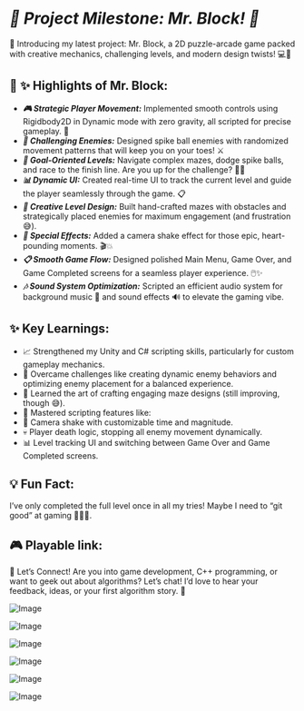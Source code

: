 # ***🚀 Project Milestone: Mr. Block! 🚀***

🌟 Introducing my latest project: Mr. Block, a 2D puzzle-arcade game packed with creative mechanics, challenging levels, and modern design twists! 💻🎯

## **🎨 ✨ Highlights of Mr. Block:**
- ***🎮 Strategic Player Movement:*** Implemented smooth controls using Rigidbody2D in Dynamic mode with zero gravity, all scripted for precise gameplay. 🎯
- ***🦠 Challenging Enemies:*** Designed spike ball enemies with randomized movement patterns that will keep you on your toes! ⚔️
- ***🏁 Goal-Oriented Levels:*** Navigate complex mazes, dodge spike balls, and race to the finish line. Are you up for the challenge? 🏃‍♂️
- ***📊 Dynamic UI:*** Created real-time UI to track the current level and guide the player seamlessly through the game. 📋
- ***🌌 Creative Level Design:*** Built hand-crafted mazes with obstacles and strategically placed enemies for maximum engagement (and frustration 😅).
- ***🎥 Special Effects:*** Added a camera shake effect for those epic, heart-pounding moments. 🎬💥
- ***📋 Smooth Game Flow:*** Designed polished Main Menu, Game Over, and Game Completed screens for a seamless player experience. 🖱️✨
- ***🎶 Sound System Optimization:*** Scripted an efficient audio system for background music 🎵 and sound effects 🔊 to elevate the gaming vibe.

## **✨ Key Learnings:**
- 📈 Strengthened my Unity and C# scripting skills, particularly for custom gameplay mechanics.
- 🧠 Overcame challenges like creating dynamic enemy behaviors and optimizing enemy placement for a balanced experience.
- 🎨 Learned the art of crafting engaging maze designs (still improving, though 😅).
- 🌌 Mastered scripting features like:
- 🎥 Camera shake with customizable time and magnitude.
- 💀 Player death logic, stopping all enemy movement dynamically.
- 📊 Level tracking UI and switching between Game Over and Game Completed screens.

## **💡 Fun Fact:**
I’ve only completed the full level once in all my tries! Maybe I need to “git good” at gaming 🤷‍♂️😅.

## **🎮 Playable link:** 

💬 Let’s Connect!
Are you into game development, C++ programming, or want to geek out about algorithms? Let’s chat! I’d love to hear your feedback, ideas, or your first algorithm story. 🌟

![Image](https://github.com/user-attachments/assets/97dfff38-a0bb-420b-83d8-d3644b5360c1)

![Image](https://github.com/user-attachments/assets/5cd00d61-707a-4ca9-9c46-60baa24b06f4)

![Image](https://github.com/user-attachments/assets/fc3b57bf-006b-45aa-bd10-7ae359d7744b)

![Image](https://github.com/user-attachments/assets/0d4ef91e-7b56-4fad-9074-014357ba6a3a)

![Image](https://github.com/user-attachments/assets/bcbf06b3-d21e-4c79-a241-d7e352ac8af0)

![Image](https://github.com/user-attachments/assets/293182e5-cc06-4f53-b7cd-f645f2b40809)

